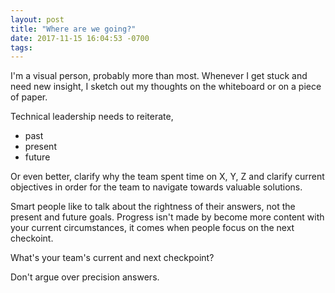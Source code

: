 ```yaml
---
layout: post
title: "Where are we going?"
date: 2017-11-15 16:04:53 -0700
tags:
---
```


I'm a visual person, probably more than most. Whenever I get stuck and need
new insight, I sketch out my thoughts on the whiteboard or on a piece of paper.

Technical leadership needs to reiterate,
- past
- present
- future

Or even better, clarify why the team spent time on X, Y, Z and clarify current
objectives in order for the team to navigate towards valuable solutions.

Smart people like to talk about the rightness of their answers, not the present
and future goals. Progress isn't made by become more content with your current
circumstances, it comes when people focus on the next checkoint.

What's your team's current and next checkpoint?

Don't argue over precision answers.


